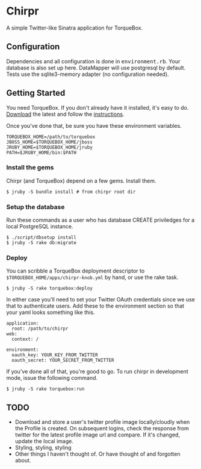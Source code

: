 # Chirpr

A simple Twitter-like Sinatra application for TorqueBox. 


## Configuration

Dependencies and all configuration is done in <tt>environment.rb</tt>. Your
database is also set up here. DataMapper will use postgresql by default. Tests use
the sqlite3-memory adapter (no configuration needed).

## Getting Started

You need TorqueBox. If you don't already have it installed, it's easy to do.
[Download](http://torquebox.org/download/) the latest and follow the
[instructions](http://torquebox.org/documentation/1.0.0.CR2/).

Once you've done that, be sure you have these environment variables.

    TORQUEBOX_HOME=/path/to/torquebox
    JBOSS_HOME=$TORQUEBOX_HOME/jboss
    JRUBY_HOME=$TORQUEBOX_HOME/jruby
    PATH=$JRUBY_HOME/bin:$PATH


### Install the gems

Chirpr (and TorqueBox) depend on a few gems. Install them.

    $ jruby -S bundle install # from chirpr root dir

### Setup the database

Run these commands as a user who has database CREATE priviledges for a local
PostgreSQL instance.  

    $ ./script/dbsetup install
    $ jruby -S rake db:migrate

### Deploy

You can scribble a TorqueBox deployment descriptor to
`$TORQUEBOX_HOME/apps/chirpr-knob.yml` by hand, or use the rake task.

    $ jruby -S rake torquebox:deploy

In either case you'll need to set your Twitter OAuth credentials since we use
that to authenticate users.  Add these to the environment section so that your
yaml looks something like this.

    application: 
      root: /path/to/chirpr
    web: 
      context: /
    
    environment:
      oauth_key: YOUR_KEY_FROM_TWITTER
      oauth_secret: YOUR_SECRET_FROM_TWITTER

If you've done all of that, you're good to go. To run chirpr in development 
mode, issue the following command.
  
    $ jruby -S rake torquebox:run


## TODO

  - Download and store a user's twitter profile image locally/cloudly when the
    Profile is created.  On subsequent logins, check the response from twitter
    for the latest profile image url and compare. If it's changed, update the
    local image.
  - Styling, styling, styling
  - Other things I haven't thought of. Or have thought of and forgotten about.

